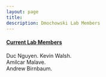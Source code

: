 ```yaml
---
layout: page
title: 
description: Dmochowski Lab Members
---
```




#### <u>Current Lab Members</u>
Duc Nguyen. 
Kevin Walsh.    
Amilcar Malave.   
Andrew Birnbaum.  



<!-- Note: this is how to write a comment in HTML. Everything in here won't show up on your webpage.-->

<!--
To increase the size of the title, use fewer # in front of the paper title.
To decrease the size of the title, use more #. 
To remove the italics, remove the * before and after the description
To remove the underline from the title, remove the <u> tags (<u> and </u>)
-->
